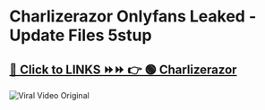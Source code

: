 
 # Charlizerazor Onlyfans Leaked - Update Files 5stup

## <h2><a href="https://clipsfans.com/Charlizerazor&ref=git">🔗 Click to LINKS ⏩⏩ 👉 🟢 Charlizerazor </a></h2>

<a href="https://clipsfans.com/Charlizerazor&ref=git" rel="nofollow" data-target="animated-image.originalLink"><img src="https://i.ibb.co.com/xMMVF88/686577567.gif" alt="Viral Video Original" style="max-width: 100%; display: inline-block;" data-target="animated-image.originalImage"></a>

